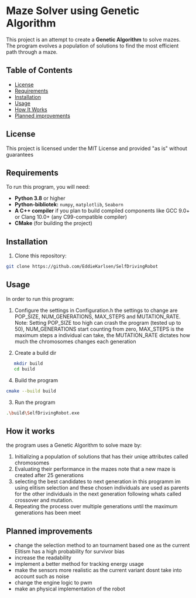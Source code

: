 # Maze Solver using Genetic Algorithm

This project is an attempt to create a **Genetic Algorithm** to solve mazes. The program evolves a population of solutions to find the most efficient path through a maze.

## Table of Contents
- [License](#license)
- [Requirements](#requirements)
- [Installation](#installation)
- [Usage](#usage)
- [How It Works](#how-it-works)
- [Planned improvements](#Planned-improvements)

## License
This project is licensed under the MIT License and provided "as is" without guarantees

## Requirements
To run this program, you will need:

- **Python 3.8** or higher
- **Python-bibliotek:** `numpy`, `matplotlib`, `Seaborn` 
- **A C++ compiler** if you plan to build compiled components
  like GCC 9.0+ or Clang 10.0+ (any C99-compatible compiler)
- **CMake** (for building the project)
## Installation
1. Clone this repository:
```bash
git clone https://github.com/EddieKarlsen/SelfDrivingRobot
```

## Usage
In order to run this program:
1. Configure the settings in Configuration.h the settings to change are POP_SIZE, NUM_GENERATIONS, MAX_STEPS and MUTATION_RATE.
Note: Setting POP_SIZE too high can crash the program (tested up to 50), NUM_GENERATIONS start counting from zero, MAX_STEPS is the maximum steps a individual can take, the MUTATION_RATE dictates how much the chromosomes changes each generation

3. Create a build dir
``` bash
   mkdir build
   cd build
```
4. Build the program
``` bash
cmake --build build
```
3. Run the program
``` bash
.\build\SelfDrivingRobot.exe
```

## How it works 
the program uses a Genetic Algorithm to solve maze by:
1. Initializing a population of solutions that has their uniqe attributes called chromosomes
2. Evaluating their performance in the mazes note that a new maze is created after 25 generations
3. selecting the best candidates to next generation in this programm im using elitism selection and
   these chosen individuals are used as parents for the other individuals in the next generation following whats called crossover and mutation.
4. Repeating the process over multiple generations until the maximum generations has been meet

## Planned improvements
- change the selection method to an tournament based one as the current Elitism has a high probability for survivor bias
- increase the readability
- implement a better method for tracking energy usage
- make the sensors more realistic as the current variant dosnt take into account such as noise
- change the engine logic to pwm
- make an physical implementation of the robot
